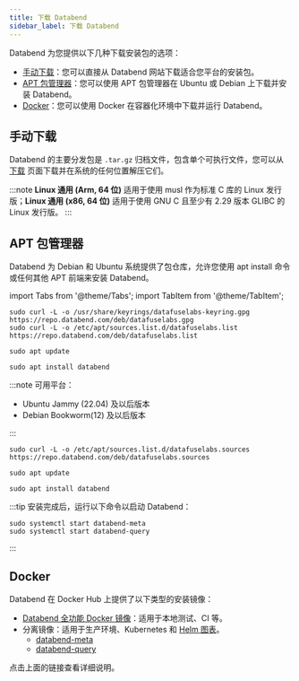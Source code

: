 ```yaml
---
title: 下载 Databend
sidebar_label: 下载 Databend
---
```


Databend 为您提供以下几种下载安装包的选项：

- [手动下载](#manual-download)：您可以直接从 Databend 网站下载适合您平台的安装包。
- [APT 包管理器](#apt-package-manager)：您可以使用 APT 包管理器在 Ubuntu 或 Debian 上下载并安装 Databend。
- [Docker](#docker)：您可以使用 Docker 在容器化环境中下载并运行 Databend。

## 手动下载

Databend 的主要分发包是 `.tar.gz` 归档文件，包含单个可执行文件，您可以从 [下载](/download) 页面下载并在系统的任何位置解压它们。

:::note
**Linux 通用 (Arm, 64 位)** 适用于使用 musl 作为标准 C 库的 Linux 发行版；**Linux 通用 (x86, 64 位)** 适用于使用 GNU C 且至少有 2.29 版本 GLIBC 的 Linux 发行版。
:::

## APT 包管理器

Databend 为 Debian 和 Ubuntu 系统提供了包仓库，允许您使用 apt install 命令或任何其他 APT 前端来安装 Databend。

import Tabs from '@theme/Tabs';
import TabItem from '@theme/TabItem';

<Tabs groupId="distributions">
<TabItem value="deb-old" label="Ubuntu/Debian">

```shell
sudo curl -L -o /usr/share/keyrings/datafuselabs-keyring.gpg https://repo.databend.com/deb/datafuselabs.gpg
sudo curl -L -o /etc/apt/sources.list.d/datafuselabs.list https://repo.databend.com/deb/datafuselabs.list

sudo apt update

sudo apt install databend
```

</TabItem>

<TabItem value="deb-new" label="Ubuntu/Debian(DEB822-STYLE FORMAT)">

:::note
可用平台：

- Ubuntu Jammy (22.04) 及以后版本
- Debian Bookworm(12) 及以后版本

:::

```shell
sudo curl -L -o /etc/apt/sources.list.d/datafuselabs.sources https://repo.databend.com/deb/datafuselabs.sources

sudo apt update

sudo apt install databend
```

</TabItem>
</Tabs>

:::tip
安装完成后，运行以下命令以启动 Databend：

```shell
sudo systemctl start databend-meta
sudo systemctl start databend-query
```

:::

## Docker

Databend 在 Docker Hub 上提供了以下类型的安装镜像：

- [Databend 全功能 Docker 镜像](https://hub.docker.com/r/datafuselabs/databend)：适用于本地测试、CI 等。
- 分离镜像：适用于生产环境、Kubernetes 和 [Helm 图表](https://github.com/datafuselabs/helm-charts)。
  - [databend-meta](https://hub.docker.com/r/datafuselabs/databend-meta)
  - [databend-query](https://hub.docker.com/r/datafuselabs/databend-query)

点击上面的链接查看详细说明。
